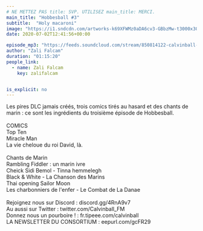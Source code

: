 ```yaml
---
# NE METTEZ PAS title: SVP. UTILISEZ main_title: MERCI.
main_title: "Hobbesball #3"
subtitle:  "Holy macaroni"
image: "https://i1.sndcdn.com/artworks-k69XFWMz0aDA6cv3-GBbzMw-t3000x3000.jpg"
date: 2020-07-02T12:41:56+00:00

episode_mp3: "https://feeds.soundcloud.com/stream/850814122-calvinball-radio-hobbesball-3-holy-macaroni.mp3"
author: "Zali Falcam"
duration: "01:15:20"
people_link: 
  - name: Zali Falcam
    key: zalifalcam


is_explicit: no
---
```


<PodcastHeader/>

<!-- ECRIRE LA DESCRIPTION DE L'EPISODE SOUS CETTE LIGNE -->
Les pires DLC jamais créés, trois comics tirés au hasard et des chants de marin : ce sont les ingrédients du troisième épisode de Hobbesball.<br><br>COMICS<br>Top Ten<br>Miracle Man<br>La vie cheloue du roi David, là.<br><br>Chants de Marin <br>Rambling Fiddler : un marin ivre<br>Cheick Sidi Bemol - Tinna hemmelegh<br>Black &amp; White - La Chanson des Marins<br>Thai opening Sailor Moon<br>Les charbonniers de l'enfer - Le Combat de La Danae <br><br>Rejoignez nous sur Discord : discord.gg/4RnA9v7<br>Au aussi sur Twitter : twitter.com/Calvinball_FM<br>Donnez nous un pourboire ! : fr.tipeee.com/calvinball<br>LA NEWSLETTER DU CONSORTIUM : eepurl.com/gcFR29

